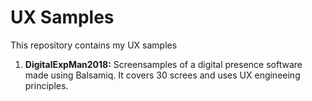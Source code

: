 # UX Samples #

This repository contains my UX samples

1. **DigitalExpMan2018:** Screensamples of a digital presence software made using Balsamiq. It covers 30 screes and uses UX engineeing principles.
